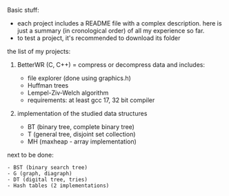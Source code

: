 Basic stuff:
- each project includes a README file with a complex description. here is just a summary (in cronological order) of all my experience so far.
- to test a project, it's recommended to download its folder

the list of my projects: 
1. BetterWR (C, C++)
   = compress or decompress data and includes:
      - file explorer (done using graphics.h)
      - Huffman trees
      - Lempel-Ziv-Welch algorithm
   - requirements: at least gcc 17, 32 bit compiler

2. implementation of the studied data structures
   - BT (binary tree, complete binary tree)
   - T (general tree, disjoint set collection)
   - MH (maxheap - array implementation)

next to be done:
    
    - BST (binary search tree)
    - G (graph, diagraph)
    - DT (digital tree, tries)
    - Hash tables (2 implementations)
